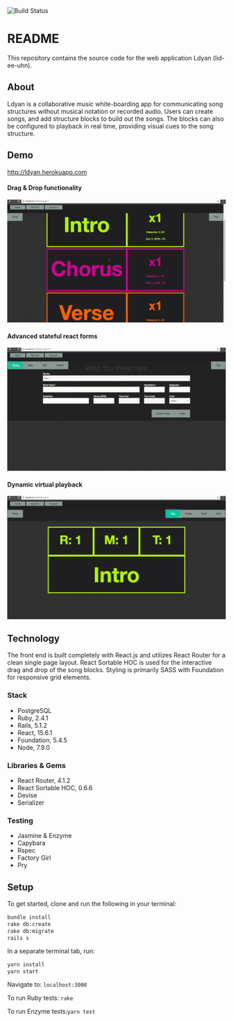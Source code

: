 ![Build Status](https://codeship.com/projects/fc7d8080-530d-0135-099b-129b825f4ead/status?branch=master)

# README
This repository contains the source code for the web application Ldyan (lid-ee-uhn).

## About

Ldyan is a collaborative music white-boarding app for communicating song structures without musical notation or recorded audio. Users can create songs, and add structure blocks to build out the songs. The blocks can also be configured to playback in real time, providing visual cues to the song structure.

## Demo

http://ldyan.herokuapp.com

#### Drag & Drop functionality
![](/media/images/Ldyan_demo_drag.gif)

#### Advanced stateful react forms
![](/media/images/Ldyan_demo_form.gif)

#### Dynamic virtual playback
![](/media/images/Ldyan_demo_playback.gif)

## Technology

The front end is built completely with React.js and utilizes React Router for a clean single page layout. React Sortable HOC is used for the interactive drag and drop of the song blocks.  Styling is primarily SASS with Foundation for responsive grid elements.

### Stack
* PostgreSQL
* Ruby, 2.4.1
* Rails, 5.1.2
* React, 15.6.1
* Foundation, 5.4.5
* Node, 7.9.0

### Libraries & Gems
* React Router, 4.1.2
* React Sortable HOC, 0.6.6
* Devise
* Serializer

### Testing
* Jasmine & Enzyme
* Capybara
* Rspec
* Factory Girl
* Pry

## Setup

To get started, clone and run the following in your terminal:
```
bundle install
rake db:create
rake db:migrate
rails s
```

In a separate terminal tab, run:
```
yarn install
yarn start
```

Navigate to: ```localhost:3000```

To run Ruby tests: ```rake```

To run Enzyme tests:```yarn test```
